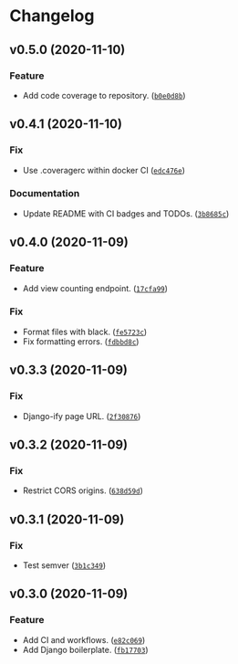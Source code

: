 # Changelog

<!--next-version-placeholder-->

## v0.5.0 (2020-11-10)
### Feature
* Add code coverage to repository. ([`b0e0d8b`](https://github.com/RyanFleck/AuxilliaryWebsiteServices/commit/b0e0d8bcb3c423de73ef515b007507d3f07a0aa5))

## v0.4.1 (2020-11-10)
### Fix
* Use .coveragerc within docker CI ([`edc476e`](https://github.com/RyanFleck/AuxilliaryWebsiteServices/commit/edc476e1a3ea82ee2683c81b436f441df376320d))

### Documentation
* Update README with CI badges and TODOs. ([`3b8685c`](https://github.com/RyanFleck/AuxilliaryWebsiteServices/commit/3b8685c6fae854458e4a0815b8d56d2b08b97d7c))

## v0.4.0 (2020-11-09)
### Feature
* Add view counting endpoint. ([`17cfa99`](https://github.com/RyanFleck/AuxilliaryWebsiteServices/commit/17cfa99d7f5f47450559668bc2d05303e21f1815))

### Fix
* Format files with black. ([`fe5723c`](https://github.com/RyanFleck/AuxilliaryWebsiteServices/commit/fe5723caeaa137a9518bdd301ed65d3f57e3ce0c))
* Fix formatting errors. ([`fdbbd8c`](https://github.com/RyanFleck/AuxilliaryWebsiteServices/commit/fdbbd8c2b40c3d28bb259135d4f6abedba9ee39e))

## v0.3.3 (2020-11-09)
### Fix
* Django-ify page URL. ([`2f30876`](https://github.com/RyanFleck/AuxilliaryWebsiteServices/commit/2f3087602774b48cf7c4fbe4fe687984a0194ec2))

## v0.3.2 (2020-11-09)
### Fix
* Restrict CORS origins. ([`638d59d`](https://github.com/RyanFleck/AuxilliaryWebsiteServices/commit/638d59df938cd5f6f18df53acbb3ae6fbc54aff5))

## v0.3.1 (2020-11-09)
### Fix
* Test semver ([`3b1c349`](https://github.com/RyanFleck/AuxilliaryWebsiteServices/commit/3b1c349914c41de0457cb7a886e2e19c29595f75))

## v0.3.0 (2020-11-09)
### Feature
* Add CI and workflows. ([`e82c069`](https://github.com/RyanFleck/AuxilliaryWebsiteServices/commit/e82c069d18335bc655d01a8752cc4b0b71329b29))
* Add Django boilerplate. ([`fb17703`](https://github.com/RyanFleck/AuxilliaryWebsiteServices/commit/fb177031083b5dd1e5702910cd379290553f12f0))
